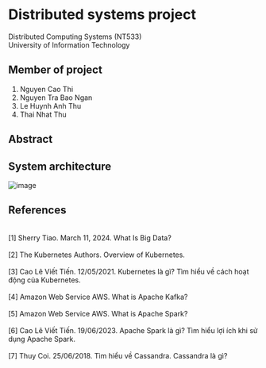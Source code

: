 # Distributed systems project
Distributed Computing Systems (NT533)  
University of Information Technology
## Member of project
1. Nguyen Cao Thi
2. Nguyen Tra Bao Ngan
3. Le Huynh Anh Thu
4. Thai Nhat Thu

## Abstract

## System architecture
![image](https://github.com/N3Twork-nc/Distributed_systems_project/assets/93419631/45e0d899-c96f-450a-a970-fed0ab15bd31)


## References
<br> [1] Sherry Tiao. March 11, 2024. What Is Big Data? <br>
<br> [2] The Kubernetes Authors. Overview of Kubernetes. <br> 
<br> [3] Cao Lê Viết Tiến. 12/05/2021. Kubernetes là gì? Tìm hiểu về cách hoạt động của Kubernetes. <br> 
<br> [4] Amazon Web Service AWS. What is Apache Kafka? <br> 
<br>  [5] Amazon Web Service AWS. What is Apache Spark? <br> 
<br>  [6] Cao Lê Viết Tiến. 19/06/2023. Apache Spark là gì? Tìm hiểu lợi ích khi sử dụng Apache Spark. <br> 
<br>  [7] Thuy Coi. 25/06/2018. Tìm hiểu về Cassandra. Cassandra là gì? <br> 
